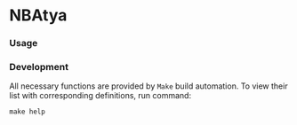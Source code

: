 # NBAtya

### Usage

### Development

All necessary functions are provided by `Make` build automation.
To view their list with corresponding definitions, run command:
```
make help
```
